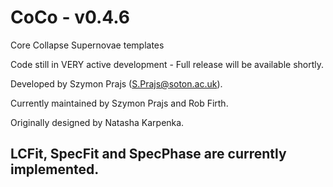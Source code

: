 # CoCo - v0.4.6
Core Collapse Supernovae templates

Code still in VERY active development - Full release will be available shortly.

Developed by Szymon Prajs (S.Prajs@soton.ac.uk).

Currently maintained by Szymon Prajs and Rob Firth.

Originally designed by Natasha Karpenka.

## LCFit, SpecFit and SpecPhase are currently implemented.
